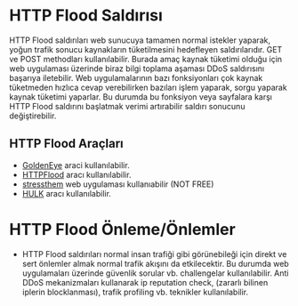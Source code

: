 #  HTTP Flood Saldırısı
HTTP Flood saldırıları web sunucuya tamamen normal istekler yaparak, yoğun trafik sonucu kaynakların tüketilmesini hedefleyen saldırılarıdır. GET ve POST methodları kullanılabilir. Burada amaç kaynak tüketimi olduğu için web uygulaması üzerinde biraz bilgi toplama aşaması DDoS saldırısını başarıya iletebilir. Web uygulamalarının bazı fonksiyonları çok kaynak tüketmeden hızlıca cevap verebilirken bazıları işlem yaparak, sorgu yaparak kaynak tüketimi yaparlar. Bu durumda bu fonksiyon veya sayfalara karşı HTTP Flood saldırını başlatmak verimi artırabilir saldırı sonucunu değiştirebilir. 

## HTTP Flood Araçları

- [GoldenEye](https://github.com/jseidl/GoldenEye) araci  kullanılabilir.
- [HTTPFlood](https://github.com/Leeon123/golang-httpflood) aracı kullanılabilir.
- [stressthem](https://www.stressthem.to/) web uygulaması kullanıabilir (NOT FREE)
- [HULK](https://github.com/grafov/hulk) aracı kullanılabilir.


#  HTTP Flood Önleme/Önlemler
- HTTP Flood saldırıları normal insan trafiği gibi görünebileği için direkt ve sert önlemler almak normal trafik akışını da etkilecektir. Bu durumda web uygulamaları üzerinde güvenlik sorular vb. challengelar kullanılabilir. Anti DDoS mekanizmaları kullanarak ip reputation check, (zararlı bilinen iplerin blocklanması), trafik profiling vb. teknikler kullanılabilir.